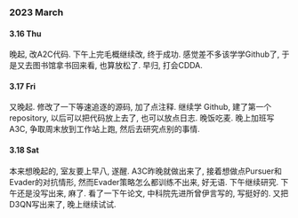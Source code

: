 ### 2023 March
#### 3.16 Thu
晚起, 改A2C代码. 下午上完毛概继续改, 终于成功. 感觉差不多该学学Github了, 于是又去图书馆拿书回来看, 也算放松了. 早归, 打会CDDA.

#### 3.17 Fri
又晚起. 修改了一下等速追逐的源码, 加了点注释. 继续学 Github, 建了第一个repository, 以后可以把代码放上去了, 也可以放点日志. 晚饭吃麦. 晚上加班写A3C, 争取周末放到工作站上跑, 然后去研究点别的事情. 

#### 3.18 Sat
本来想晚起的, 室友要上早八, 遂醒. A3C昨晚就做出来了, 接着想做点Pursuer和Evader的对抗情形, 然而Evader策略怎么都训练不出来, 好无语. 下午继续研究.
下午还是没写出来, 麻了. 看了一下午论文, 中科院先进所曾伊言写的, 写挺好的. 又把D3QN写出来了, 晚上继续试试.
